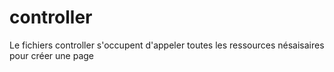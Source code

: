 # controller

Le fichiers controller s'occupent d'appeler toutes les ressources nésaisaires pour créer une page
